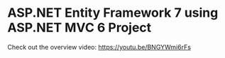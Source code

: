 # ASP.NET Entity Framework 7 using ASP.NET MVC 6 Project

Check out the overview video: https://youtu.be/BNGYWmi6rFs


